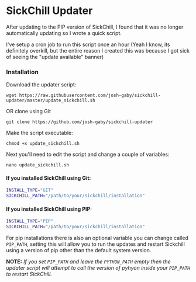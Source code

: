 # SickChill Updater

After updating to the PIP version of SickChill, I found that it was no longer automatically updating so I wrote a quick script.

I've setup a cron job to run this script once an hour (Yeah I know, its definitely overkill, but the entire reason I created this was because I got sick of seeing the "update available" banner)

### Installation
Download the updater script:

`wget https://raw.githubusercontent.com/josh-gaby/sickchill-updater/master/update_sickchill.sh`

OR clone using Git

`git clone https://github.com/josh-gaby/sickchill-updater`

Make the script executable:

`chmod +x update_sickchill.sh`



Next you'll need to edit the script and change a couple of variables:

`nano update_sickchill.sh`



#### If you installed SickChill using Git:

```bash
INSTALL_TYPE="GIT"
SICKCHILL_PATH="/path/to/your/sickchill/installation"
```
 
 
#### If you installed SickChill using PIP:
```bash
INSTALL_TYPE="PIP"
SICKCHILL_PATH="/path/to/your/sickchill/installation"
```
For pip installations there is also an optional variable you can change called `PIP_PATH`, setting this will allow you to run the updates and restart Sickchill using a version of pip other than the default system version.

**NOTE:** *If you set `PIP_PATH` and leave the `PYTHON_PATH` empty then the updater script will attempt to call the version of pyhyon inside your `PIP_PATH` to restart SickChill.*
